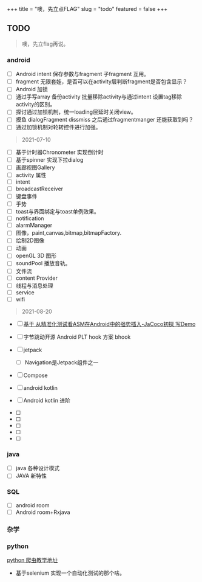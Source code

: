 +++
title = "噢，先立点FLAG"
slug = "todo"
featured = false
+++
## TODO
> 噢，先立flag再说。
### android
- [ ] Android intent 保存参数与fragment 子fragment 互用。
- [ ] fragment 无限套娃，是否可以在activity层判断fragment是否包含显示？
- [ ] Android 加锁
- [ ] 通过手写array 备份activity 批量移除activity与通过intent 设置tag移除activity的区别。
- [ ] 探讨通过加锁机制，统一loading层延时关闭view。
- [ ] 摸鱼 dialogFragment dissmiss 之后通过fragmentmanger 还能获取到吗？
- [ ] 通过加锁机制对轮转控件进行加强。

> 2021-07-10 
- [ ] 基于计时器Chronometer 实现倒计时
- [ ] 基于spinner 实现下拉dialog 
- [ ] 画廊视图Gallery 
- [ ] activity 属性
- [ ] intent 
- [ ] broadcastReceiver
- [ ] 键盘事件
- [ ] 手势
- [ ] toast与界面绑定与toast单例效果。
- [ ] notification
- [ ] alarmManager
- [ ] 图像，paint,canvas,bitmap,bitmapFactory.
- [ ] 绘制2D图像
- [ ] 动画
- [ ] openGL  3D 图形
- [ ] soundPool 播放音轨。
- [ ] 文件流
- [ ] content Provider
- [ ] 线程与消息处理
- [ ] service 
- [ ] wifi
> 2021-08-20 
- [ ] [基于  从精准化测试看ASM在Android中的强势插入-JaCoco初探 写Demo](https://juejin.cn/post/6998034544079142920?utm_source=gold_browser_extension)
- [ ] 字节跳动开源 Android PLT hook 方案 bhook
- [ ] jetpack
    - [ ] Navigation是Jetpack组件之一 
- [ ] Compose
- [ ] android kotlin 
- [ ] Android kotlin 进阶

- [ ] 
- [ ] 
- [ ] 
- [ ] 
- [ ] 

### java

- [ ] java 各种设计模式
- [ ] JAVA 新特性

### SQL

- [ ] android room 
- [ ] Android room+Rxjava

### 杂学

### python
[python 爬虫教学地址](https://github.com/wistbean/learn_python3_spider)

- 基于selenium 实现一个自动化测试的那个啥。


